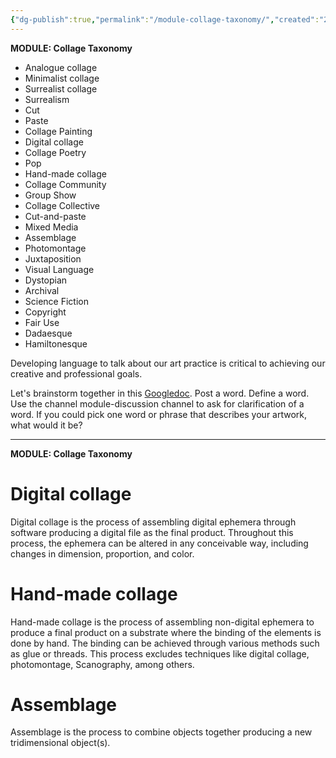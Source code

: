 ```yaml
---
{"dg-publish":true,"permalink":"/module-collage-taxonomy/","created":"2024-01-11T20:05:23.911-05:00","updated":"2024-01-14T15:58:43.244-05:00"}
---
```



**MODULE: Collage Taxonomy**

- Analogue collage
- Minimalist collage
- Surrealist collage
- Surrealism
- Cut
- Paste
- Collage Painting
- Digital collage
- Collage Poetry
- Pop
- Hand-made collage
- Collage Community
- Group Show
- Collage Collective
- Cut-and-paste
- Mixed Media
- Assemblage
- Photomontage
- Juxtaposition
- Visual Language
- Dystopian
- Archival
- Science Fiction
- Copyright
- Fair Use
- Dadaesque
- Hamiltonesque

Developing language to talk about our art practice is critical to achieving our creative and professional goals.

Let's brainstorm together in this [Googledoc](https://docs.google.com/document/d/1ZzmD0JjSSzxXB1yMVUhPFM-HU1vlIVwm6t4zgz9GWcU/edit?usp=sharing). Post a word. Define a word. Use the channel module-discussion channel to ask for clarification of a word. If you could pick one word or phrase that describes your artwork, what would it be?

---
**MODULE: Collage Taxonomy**

# Digital collage

Digital collage is the process of assembling digital ephemera through software producing a digital file as the final product. Throughout this process, the ephemera can be altered in any conceivable way, including changes in dimension, proportion, and color.

# Hand-made collage

Hand-made collage is the process of assembling non-digital ephemera to produce a final product on a substrate where the binding of the elements is done by hand. The binding can be achieved through various methods such as glue or threads. This process excludes techniques like digital collage, photomontage, Scanography, among others.

# Assemblage

Assemblage is the process to combine objects together producing a new tridimensional object(s).